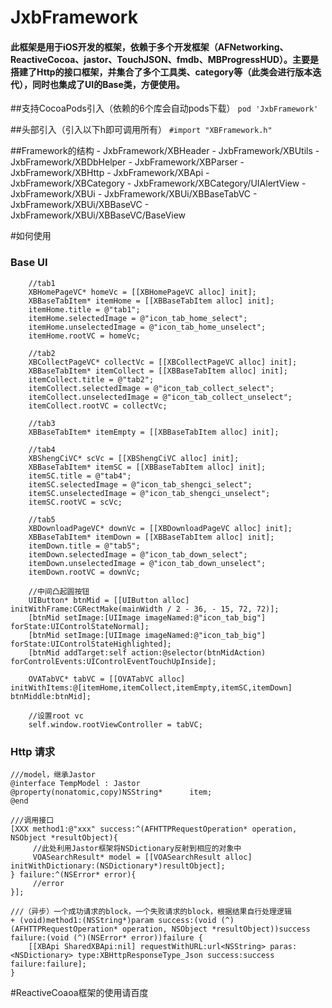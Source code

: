 #  JxbFramework
#### 此框架是用于iOS开发的框架，依赖于多个开发框架（AFNetworking、ReactiveCocoa、jastor、TouchJSON、fmdb、MBProgressHUD）。主要是搭建了Http的接口框架，并集合了多个工具类、category等（此类会进行版本迭代），同时也集成了UI的Base类，方便使用。


##支持CocoaPods引入（依赖的6个库会自动pods下载）
`pod 'JxbFramework'`

##头部引入（引入以下h即可调用所有）
`#import "XBFramework.h"`

##Framework的结构
     - JxbFramework/XBHeader 
     - JxbFramework/XBUtils 
     - JxbFramework/XBDbHelper 
     - JxbFramework/XBParser 
     - JxbFramework/XBHttp 
     - JxbFramework/XBApi 
     - JxbFramework/XBCategory 
     - JxbFramework/XBCategory/UIAlertView 
     - JxbFramework/XBUi 
     - JxbFramework/XBUi/XBBaseTabVC 
     - JxbFramework/XBUi/XBBaseVC 
     - JxbFramework/XBUi/XBBaseVC/BaseView 
     
#如何使用
### Base UI
``` object-c
    //tab1
    XBHomePageVC* homeVc = [[XBHomePageVC alloc] init];
    XBBaseTabItem* itemHome = [[XBBaseTabItem alloc] init];
    itemHome.title = @"tab1";
    itemHome.selectedImage = @"icon_tab_home_select";
    itemHome.unselectedImage = @"icon_tab_home_unselect";
    itemHome.rootVC = homeVc;
    
    //tab2
    XBCollectPageVC* collectVc = [[XBCollectPageVC alloc] init];
    XBBaseTabItem* itemCollect = [[XBBaseTabItem alloc] init];
    itemCollect.title = @"tab2";
    itemCollect.selectedImage = @"icon_tab_collect_select";
    itemCollect.unselectedImage = @"icon_tab_collect_unselect";
    itemCollect.rootVC = collectVc;
    
    //tab3
    XBBaseTabItem* itemEmpty = [[XBBaseTabItem alloc] init];
    
    //tab4
    XBShengCiVC* scVc = [[XBShengCiVC alloc] init];
    XBBaseTabItem* itemSC = [[XBBaseTabItem alloc] init];
    itemSC.title = @"tab4";
    itemSC.selectedImage = @"icon_tab_shengci_select";
    itemSC.unselectedImage = @"icon_tab_shengci_unselect";
    itemSC.rootVC = scVc;
    
    //tab5
    XBDownloadPageVC* downVc = [[XBDownloadPageVC alloc] init];
    XBBaseTabItem* itemDown = [[XBBaseTabItem alloc] init];
    itemDown.title = @"tab5";
    itemDown.selectedImage = @"icon_tab_down_select";
    itemDown.unselectedImage = @"icon_tab_down_unselect";
    itemDown.rootVC = downVc;
    
    //中间凸起圆按钮
    UIButton* btnMid = [[UIButton alloc] initWithFrame:CGRectMake(mainWidth / 2 - 36, - 15, 72, 72)];
    [btnMid setImage:[UIImage imageNamed:@"icon_tab_big"] forState:UIControlStateNormal];
    [btnMid setImage:[UIImage imageNamed:@"icon_tab_big"] forState:UIControlStateHighlighted];
    [btnMid addTarget:self action:@selector(btnMidAction) forControlEvents:UIControlEventTouchUpInside];
    
    OVATabVC* tabVC = [[OVATabVC alloc] initWithItems:@[itemHome,itemCollect,itemEmpty,itemSC,itemDown] btnMiddle:btnMid];
    
    //设置root vc
    self.window.rootViewController = tabVC;
``` 

### Http 请求
``` object-c
///model，继承Jastor
@interface TempModel : Jastor 
@property(nonatomic,copy)NSString*      item;
@end

///调用接口
[XXX method1:@"xxx" success:^(AFHTTPRequestOperation* operation, NSObject *resultObject){
     //此处利用Jastor框架将NSDictionary反射到相应的对象中
     VOASearchResult* model = [[VOASearchResult alloc] initWithDictionary:(NSDictionary*)resultObject];
} failure:^(NSError* error){
     //error
}];

///（异步）一个成功请求的block，一个失败请求的block，根据结果自行处理逻辑
+ (void)method1:(NSString*)param success:(void (^)(AFHTTPRequestOperation* operation, NSObject *resultObject))success failure:(void (^)(NSError* error))failure {
    [[XBApi SharedXBApi:nil] requestWithURL:url<NSString> paras:<NSDictionary> type:XBHttpResponseType_Json success:success failure:failure];
}
``` 

#ReactiveCoaoa框架的使用请百度

